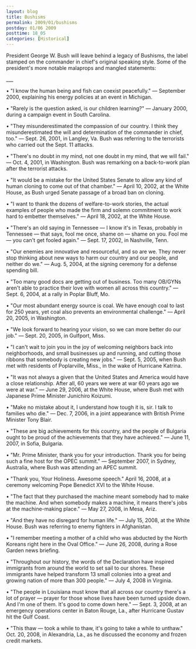 ```yaml
---
layout: blog
title: Bushisms
permalink: 2009/01/bushisms
postday: 01/06 2009
posttime: 18_05
categories: [Historical]
---
```


<p>President George W. Bush will leave behind a legacy of Bushisms, the label stamped on the commander in chief's original speaking style. Some of the president's more notable malaprops and mangled statements:</p>
<p>___</p>
<p>• "I know the human being and fish can coexist peacefully." — September 2000, explaining his energy policies at an event in Michigan.</p>
<p>• "Rarely is the question asked, is our children learning?" — January 2000, during a campaign event in South Carolina.</p>
<p>• "They misunderestimated the compassion of our country. I think they misunderestimated the will and determination of the commander in chief, too." — Sept. 26, 2001, in Langley, Va. Bush was referring to the terrorists who carried out the Sept. 11 attacks.</p>
<p>• "There's no doubt in my mind, not one doubt in my mind, that we will fail." — Oct. 4, 2001, in Washington. Bush was remarking on a back-to-work plan after the terrorist attacks.</p>
<p>• "It would be a mistake for the United States Senate to allow any kind of human cloning to come out of that chamber." — April 10, 2002, at the White House, as Bush urged Senate passage of a broad ban on cloning.</p>
<p>• "I want to thank the dozens of welfare-to-work stories, the actual examples of people who made the firm and solemn commitment to work hard to embetter themselves." — April 18, 2002, at the White House.</p>
<p>• "There's an old saying in Tennessee — I know it's in Texas, probably in Tennessee — that says, fool me once, shame on — shame on you. Fool me — you can't get fooled again." — Sept. 17, 2002, in Nashville, Tenn.</p>
<p>• "Our enemies are innovative and resourceful, and so are we. They never stop thinking about new ways to harm our country and our people, and neither do we." — Aug. 5, 2004, at the signing ceremony for a defense spending bill.</p>
<p>• "Too many good docs are getting out of business. Too many OB/GYNs aren't able to practice their love with women all across this country." — Sept. 6, 2004, at a rally in Poplar Bluff, Mo.</p>
<p>• "Our most abundant energy source is coal. We have enough coal to last for 250 years, yet coal also prevents an environmental challenge." — April 20, 2005, in Washington.</p>
<p>• "We look forward to hearing your vision, so we can more better do our job." — Sept. 20, 2005, in Gulfport, Miss.</p>
<p>• "I can't wait to join you in the joy of welcoming neighbors back into neighborhoods, and small businesses up and running, and cutting those ribbons that somebody is creating new jobs." — Sept. 5, 2005, when Bush met with residents of Poplarville, Miss., in the wake of Hurricane Katrina.</p>
<p>• "It was not always a given that the United States and America would have a close relationship. After all, 60 years we were at war 60 years ago we were at war." — June 29, 2006, at the White House, where Bush met with Japanese Prime Minister Junichiro Koizumi.</p>
<p>• "Make no mistake about it, I understand how tough it is, sir. I talk to families who die." — Dec. 7, 2006, in a joint appearance with British Prime Minister Tony Blair.</p>
<p>• "These are big achievements for this country, and the people of Bulgaria ought to be proud of the achievements that they have achieved." — June 11, 2007, in Sofia, Bulgaria.</p>
<p>• "Mr. Prime Minister, thank you for your introduction. Thank you for being such a fine host for the OPEC summit." — September 2007, in Sydney, Australia, where Bush was attending an APEC summit.</p>
<p>• "Thank you, Your Holiness. Awesome speech." April 16, 2008, at a ceremony welcoming Pope Benedict XVI to the White House.</p>
<p>• "The fact that they purchased the machine meant somebody had to make the machine. And when somebody makes a machine, it means there's jobs at the machine-making place." — May 27, 2008, in Mesa, Ariz.</p>
<p>• "And they have no disregard for human life." — July 15, 2008, at the White House. Bush was referring to enemy fighters in Afghanistan.</p>
<p>• "I remember meeting a mother of a child who was abducted by the North Koreans right here in the Oval Office." — June 26, 2008, during a Rose Garden news briefing.</p>
<p>• "Throughout our history, the words of the Declaration have inspired immigrants from around the world to set sail to our shores. These immigrants have helped transform 13 small colonies into a great and growing nation of more than 300 people." — July 4, 2008 in Virginia.</p>
<p>• "The people in Louisiana must know that all across our country there's a lot of prayer — prayer for those whose lives have been turned upside down. And I'm one of them. It's good to come down here." — Sept. 3, 2008, at an emergency operations center in Baton Rouge, La., after Hurricane Gustav hit the Gulf Coast.</p>
<p>• "This thaw — took a while to thaw, it's going to take a while to unthaw." Oct. 20, 2008, in Alexandria, La., as he discussed the economy and frozen credit markets.</p>
